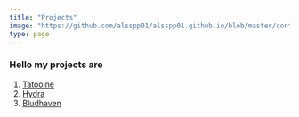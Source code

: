 ```yaml
---
title: "Projects"
image: "https://github.com/alsspp01/alsspp01.github.io/blob/master/content/projects/user.png?raw=true"
type: page
---
```



### Hello my projects are

1. [Tatooine](/projects/tatooine/)
2. [Hydra](/projects/hydra/)
3. [Bludhaven](/projects/bludhaven/)
